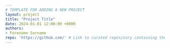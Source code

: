 ```yaml
---
# TEMPLATE FOR ADDING A NEW PROJECT
layout: project
title: "Project Title"
date: 2024-01-01 12:00:00 +0000
authors:
- Forename Surname
repo: 'https://github.com/' # Link to curated repository containing the work
---
```


<!-- Put content for the project here -->
